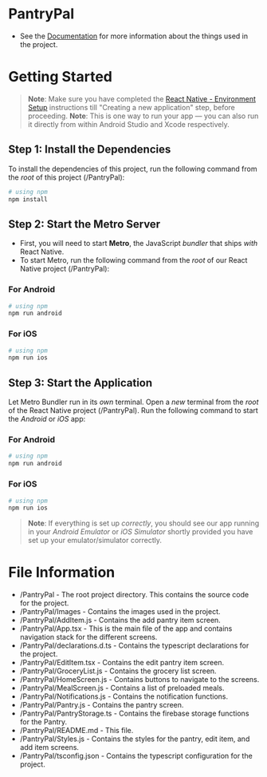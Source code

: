# PantryPal
- See the [Documentation](/Documentation/README.md) for more information about the things used in the project.


# Getting Started
>**Note**: Make sure you have completed the [React Native - Environment Setup](https://reactnative.dev/docs/environment-setup) instructions till "Creating a new application" step, before proceeding.
>**Note**: This is one way to run your app — you can also run it directly from within Android Studio and Xcode respectively.

## Step 1: Install the Dependencies
To install the dependencies of this project, run the following command from the _root_ of this project (/PantryPal):
```bash
# using npm
npm install
```

## Step 2: Start the Metro Server
- First, you will need to start **Metro**, the JavaScript _bundler_ that ships _with_ React Native.
- To start Metro, run the following command from the _root_ of our React Native project (/PantryPal):
### For Android
```bash
# using npm
npm run android
```
### For iOS
```bash
# using npm
npm run ios
```

## Step 3: Start the Application
Let Metro Bundler run in its _own_ terminal. Open a _new_ terminal from the _root_ of the React Native project (/PantryPal). Run the following command to start the _Android_ or _iOS_ app:
### For Android
```bash
# using npm
npm run android
```
### For iOS
```bash
# using npm
npm run ios
```

>**Note**: If everything is set up _correctly_, you should see our app running in your _Android Emulator_ or _iOS Simulator_ shortly provided you have set up your emulator/simulator correctly.


# File Information
- /PantryPal - The root project directory. This contains the source code for the project.
- /PantryPal/Images - Contains the images used in the project.
- /PantryPal/AddItem.js - Contains the add pantry item screen.
- /PantryPal/App.tsx - This is the main file of the app and contains navigation stack for the different screens.
- /PantryPal/declarations.d.ts - Contains the typescript declarations for the project.
- /PantryPal/EditItem.tsx - Contains the edit pantry item screen.
- /PantryPal/GroceryList.js - Contains the grocery list screen.
- /PantryPal/HomeScreen.js - Contains buttons to navigate to the screens.
- /PantryPal/MealScreen.js - Contains a list of preloaded meals.
- /PantryPal/Notifications.js - Contains the notification functions.
- /PantryPal/Pantry.js - Contains the pantry screen.
- /PantryPal/PantryStorage.ts - Contains the firebase storage functions for the Pantry.
- /PantryPal/README.md - This file.
- /PantryPal/Styles.js - Contains the styles for the pantry, edit item, and add item screens.
- /PantryPal/tsconfig.json - Contains the typescript configuration for the project.